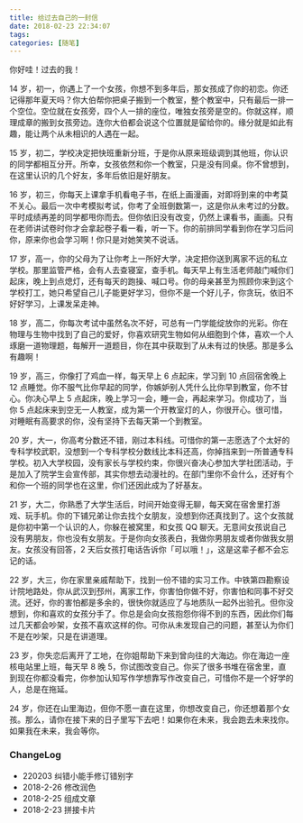 ```yaml
---
title: 给过去自己的一封信
date: 2018-02-23 22:34:07
tags:
categories: [随笔] 
---
```


你好哇！过去的我！
<!--more-->
14 岁，初一，你遇上了一个女孩，你想不到多年后，那女孩成了你的初恋。你还记得那年夏天吗？你大伯帮你把桌子搬到一个教室，整个教室中，只有最后一排一个空位。空位就在女孩旁，四个人一排的座位，唯独女孩旁是空的。你就这样，顺理成章的搬到女孩旁边。连你大伯都会说这个位置就是留给你的。缘分就是如此有趣，能让两个从未相识的人遇在一起。

15 岁，初二，学校决定把快班重新分班，于是你从原来班级调到其他班，你认识的同学都相互分开。所幸，女孩依然和你一个教室，只是没有同桌。你不曾想到，在这里认识的几个好友，多年后依旧是好朋友。

16 岁，初三，你每天上课拿手机看电子书，在纸上画漫画，对即将到来的中考莫不关心。最后一次中考模拟考试，你考了全班倒数第一，这是你从未考过的分数。平时成绩再差的同学都甩你而去。但你依旧没有改变，仍然上课看书，画画。只有在老师讲试卷时你才会拿起卷子看一看，听一下。你的前排同学看到你在学习后问你，原来你也会学习啊！你只是对她笑笑不说话。

17 岁，高一，你的父母为了让你考上一所好大学，决定把你送到离家不远的私立学校。那里监管严格，会有人去查寝室，查手机。每天早上有生活老师敲门喊你们起床，晚上到点熄灯，还有每天的跑操、喊口号。你的母亲甚至为照顾你来到这个学校打工，她只希望自己儿子能更好学习，但你不是一个好儿子，你贪玩，依旧不好好学习，上课发呆走神。

18 岁，高二，你每次考试中虽然名次不好，可总有一门学能绽放你的光彩。你在物理与生物中找到了自己的爱好，你喜欢研究生物如何从细胞到个体，喜欢一个人琢磨一道物理题，每解开一道题目，你在其中获取到了从未有过的快感。那是多么有趣啊！

19 岁，高三，你像打了鸡血一样，每天早上 6 点起床，学习到 10 点回宿舍晚上 12 点睡觉。你不服气比你早起的同学，你嫉妒别人凭什么比你早到教室，你不甘心。你决心早上 5 点起床，晚上学习一会，睡一会，再起来学习。你成功了，当你 5 点起床来到空无一人教室，成为第一个开教室灯的人，你很开心。很可惜，对睡眠有高要求的你，没有坚持下去每天第一个到教室。

20 岁，大一，你高考分数还不错，刚过本科线。可惜你的第一志愿选了个太好的专科学校武职，没想到一个专科学校分数线比本科还高，你掉挡来到一所普通专科学校。初入大学校园，没有家长与学校约束，你很兴奋决心参加大学社团活动，于是加入了院学生会宣传部，其实你想去动漫社的。在部门里你不会什么，还好有个和你一个班的同学也在这里，你们还因此成为了好基友。

21 岁，大二，你熟悉了大学生活后，时间开始变得无聊，每天窝在宿舍里打游戏、玩手机。你的下铺兄弟让你去找个女朋友，没想到你还真找到了。这个女孩就是你初中第一个认识的人，你躲在被窝里，和女孩 QQ 聊天。无意间女孩说自己没有男朋友，你也没有女朋友。于是你向女孩表白，我做你男朋友或者你做我女朋友。女孩没有回答，2 天后女孩打电话告诉你「可以哦！」，这是这辈子都不会忘记的话。

22 岁，大三，你在家里亲戚帮助下，找到一份不错的实习工作。中铁第四勘察设计院地路处，你从武汉到邳州，离家工作，你害怕你做不好，你害怕和同事不好交流。还好，你的害怕都是多余的，很快你就适应了与地质队一起外出验孔。但你没想到，你和喜欢的女孩分手了。你总是会向女孩抱怨你得不到的东西，因此你们每过几天都会吵架，女孩不喜欢这样的你。可你从未发现自己的问题，甚至认为你们不是在吵架，只是在讲道理。

23 岁，你失恋后离开了工地，在你姐帮助下来到曾向往的大海边。你在海边一座核电站里上班，每天早 8 晚 5，你试图改变自己。你买了很多书堆在宿舍里，直到现在你都没看完，你参加认知写作学想靠写作改变自己，可惜你不是一个好学的人，总是在拖延。

24 岁，你还在山里海边，但你不愿一直在这里，你想改变自己，你还想着那个女孩。那么，请你在接下来的日子里写下去吧！如果你在未来，我会跑去未来找你。如果我在未来，我会等你。

### ChangeLog

- 220203 纠错小能手修订错别字
- 2018-2-26 修改润色
- 2018-2-25 组成文章
- 2018-2-23 拼接卡片
